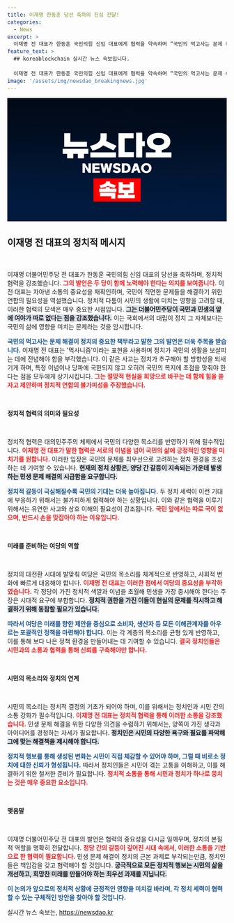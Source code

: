 ```yaml
---
title: 이재명 한동훈 당선 축하의 진심 전달!
categories:
  - News
excerpt: >
  이재명 전 대표가 한동훈 국민의힘 신임 대표에게 협력을 약속하며 “국민의 먹고사는 문제 해결이 정치의 핵심”이라고 강조했습니다. 위기 극복을 위한 여당의 역할을 기대하며, 여야가 함께 힘을 모을 것을 당부했습니다.
feature_text: >
  ## koreablockchain 실시간 뉴스 속보입니다.

  이재명 전 대표가 한동훈 국민의힘 신임 대표에게 협력을 약속하며 “국민의 먹고사는 문제 해결이 정치의 핵심”이라고 강조했습니다. 위기 극복을 위한 여당의 역할을 기대하며, 여야가 함께 힘을 모을 것을 당부했습니다.
image: '/assets/img/newsdao_breakingnews.jpg'
---
```


<p><img src="/assets/img/newsdao_breakingnews.jpg" alt="koreablockchain 속보" /></p>

<h2 data-ke-size="size26">이재명 전 대표의 정치적 메시지</h2>

<p data-ke-size="size16">&nbsp;</p>

<p>이재명 더불어민주당 전 대표가 한동훈 국민의힘 신임 대표의 당선을 축하하며, 정치적 협력을 강조했습니다. <b><span style="color: #ee2323;">그의 발언은 두 당이 함께 노력해야 한다는 의지를 보여줍니다.</span></b> 이 전 대표는 자아낸 소통의 중요성을 재확인하며, 국민이 직면한 문제들을 해결하기 위한 연합의 필요성을 역설했습니다. 정치적 다툼이 시민의 생활에 미치는 영향을 고려할 때, 이러한 협력의 모색은 매우 중요한 시점입니다. <b><span style="background-color: #21538527;">그는 더불어민주당이 국민과 민생의 앞에 여야가 따로 없다는 점을 강조했습니다.</span></b> 이는 국회에서의 대립이 정치 그 자체보다는 국민의 삶에 영향을 미치는 문제라는 것을 암시합니다.</p>

<p><b><span style="color: #1a5490;">국민의 먹고사는 문제 해결이 정치의 중요한 책무라고 말한 그의 발언은 더욱 주목을 받습니다.</span></b> 이재명 전 대표는 '먹사니즘'이라는 표현을 사용하며 정치가 국민의 생활을 보살피는 데에 전념해야 함을 부각했습니다. 이 같은 사고는 정치가 추구해야 할 방향성을 되새기게 하며, 특정 이념이나 당파에 국한되지 않고 오히려 국민의 복지에 초점을 맞춰야 한다는 점을 모두에게 상기시킵니다. <b><span style="color: #ee2323;">그는 절망적 현실을 희망으로 바꾸는 데 함께 힘을 쏟자고 제안하며 정치적 연합의 불가피성을 주장했습니다.</span></b></p>

<p data-ke-size="size16">&nbsp;</p>

<p><b>정치적 협력의 의미와 필요성</b></p>

<p data-ke-size="size16">&nbsp;</p>

<p>정치적 협력은 대의민주주의 체제에서 국민의 다양한 목소리를 반영하기 위해 필수적입니다. <b><span style="color: #ee2323;">이재명 전 대표가 말한 협력은 서로의 이념을 넘어 국민의 삶에 긍정적인 영향을 미치기를 원합니다.</span></b> 이러한 입장은 국민의 문제를 최우선으로 고려하는 정치 환경을 조성하는 데 기여할 수 있습니다. <b><span style="background-color: #21538527;">현재의 정치 상황은, 양당 간 갈등이 지속되는 가운데 발생하는 민생 문제 해결의 시급함을 요구합니다.</span></b></p>

<p><b><span style="color: #1a5490;">정치적 갈등이 극심해질수록 국민의 기대는 더욱 높아집니다.</span></b> 두 정치 세력이 이런 기대에 부응하기 위해서는 불가피하게 협력해야 하는 상황입니다. 이와 같은 협력을 이루기 위해서는 유연한 사고와 상호 이해의 필요성이 강조됩니다. <b><span style="color: #ee2323;">국민 앞에서는 따로 국이 없으며, 반드시 손을 맞잡아야 하는 이유입니다.</span></b></p>

<p data-ke-size="size16">&nbsp;</p>

<p><b>미래를 준비하는 여당의 역할</b></p>

<p data-ke-size="size16">&nbsp;</p>

<p>정치의 대전환 시대에 발맞춰 여당은 국민의 목소리를 체계적으로 반영하고, 사회적 변화에 빠르게 대응해야 합니다. <b><span style="color: #ee2323;">이재명 전 대표는 이러한 점에서 여당의 중요성을 부각하였습니다.</span></b> 각 정당이 가진 정치적 색깔과 이념을 초월해 민생을 가장 중시해야 한다는 주장은 시대적 요구에 부합합니다. <b><span style="background-color: #21538527;">정치적 권한을 가진 이들이 현실의 문제를 직시하고 해결하기 위해 동참할 필요가 있습니다.</span></b></p>

<p><b><span style="color: #1a5490;">따라서 여당은 미래를 향한 제안을 중심으로 소비자, 생산자 등 모든 이해관계자를 아우르는 포괄적인 정책을 마련해야 합니다.</span></b> 이는 각 계층의 목소리를 균형 있게 반영하고, 이를 통해 보다 나은 정책 환경을 만들어내는 데 기여할 수 있습니다. <b><span style="color: #ee2323;">결국 정치인들은 시민과의 소통과 협력을 통해 신뢰를 구축해야만 합니다.</span></b> </p>

<p data-ke-size="size16">&nbsp;</p>

<p><b>시민의 목소리와 정치의 연계</b></p>

<p data-ke-size="size16">&nbsp;</p>

<p>시민의 목소리는 정치적 결정의 기초가 되어야 하며, 이를 위해서는 정치인과 시민 간의 소통 강화가 필수적입니다. <b><span style="color: #ee2323;">이재명 전 대표는 정치적 협력을 통해 이러한 소통을 강조했습니다.</span></b> 민생 문제 해결을 위한 다양한 의견을 수렴하기 위해서는, 양쪽이 가진 생각과 아이디어를 경청하는 자세가 필요합니다. <b><span style="background-color: #21538527;">정치인은 시민의 다양한 욕구와 필요를 파악해 그에 맞는 해결책을 제시해야 합니다.</span></b></p>

<p><b><span style="color: #1a5490;">정치적 행보를 통해 생성된 변화는 시민이 직접 체감할 수 있어야 하며, 그럴 때 비로소 정치에 대한 신뢰가 형성됩니다.</span></b> 따라서 정치인들은 시민이 겪는 고통을 이해하고, 이를 해결하기 위한 철저한 준비가 필요합니다. <b><span style="color: #ee2323;">정치적 소통을 통해 시민과 정치가 하나로 뭉치는 것은 매우 중요한 요소입니다.</span></b></p>

<p data-ke-size="size16">&nbsp;</p>

<p><b>맺음말</b></p>

<p data-ke-size="size16">&nbsp;</p>

<p>이재명 더불어민주당 전 대표의 발언은 협력의 중요성을 다시금 일깨우며, 정치의 본질적 역할을 명확히 전달합니다. <b><span style="color: #ee2323;">정당 간의 갈등이 깊어진 시대 속에서, 이러한 소통을 기반으로 한 협력이 필요합니다.</span></b> 민생 문제 해결이 정치의 근본 과제로 부각되는만큼, 정치인들은 책임감을 갖고 협력해야 할 것입니다. <b><span style="background-color: #21538527;">궁극적으로 모든 정치적 행보는 시민의 삶을 개선하고, 희망찬 미래를 만들어야 하는 최우선 과제를 지닙니다.</span></b> </p>

<p><b><span style="color: #1a5490;">이 논의가 앞으로의 정치적 상황에 긍정적인 영향을 미치길 바라며, 각 정치 세력이 협력할 수 있는 구체적인 방안을 찾아야 할 것입니다.</span></b></p>
실시간 뉴스 속보는, <a href="https://newsdao.kr" rel="dofollow">https://newsdao.kr</a>


